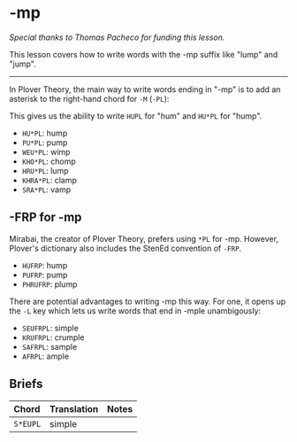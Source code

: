 # -mp

_Special thanks to Thomas Pacheco for funding this lesson._

This lesson covers how to write words with the -mp suffix like "lump" and "jump".

---

In Plover Theory, the main way to write words ending in "-mp" is to add an asterisk to the right-hand chord for `-M` (`-PL`):

<Steno-Display labels="all" stroke="*M" />

This gives us the ability to write `HUPL` for "hum" and `HU*PL` for "hump".

- `HU*PL`: hump
- `PU*PL`: pump
- `WEU*PL`: wimp
- `KHO*PL`: chomp
- `HRU*PL`: lump
- `KHRA*PL`: clamp
- `SRA*PL`: vamp

## -FRP for -mp

Mirabai, the creator of Plover Theory, prefers using `*PL` for -mp. However, Plover's dictionary also includes the StenEd convention of `-FRP`.

<Steno-Display labels="all" stroke="-FRP" />

- `HUFRP`: hump
- `PUFRP`: pump
- `PHRUFRP`: plump

There are potential advantages to writing -mp this way. For one, it opens up the `-L` key which lets us write words that end in -mple unambigously:

- `SEUFRPL`: simple
- `KRUFRPL`: crumple
- `SAFRPL`: sample
- `AFRPL`: ample

## Briefs

| Chord    | Translation | Notes |
| :------- | :---------- | :---- |
| `S*EUPL` | simple      |       |
